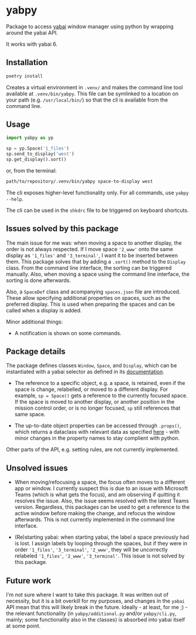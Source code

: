 # yabpy

Package to access [yabai](https://github.com/koekeishiya/yabai/tree/master) window manager using python by wrapping around the yabai API.

It works with yabai 6.

## Installation

```bash
poetry install
```

Creates a virtual environment in `.venv/` and makes the command line tool available at `.venv/bin/yabpy`. This file can be symlinked to a location on your path (e.g. `/usr/local/bin/`) so that the cli is available from the command line.

## Usage

```python
import yabpy as yp

sp = yp.Space('1_files')
sp.send_to_display('west')
sp.get_display().sort()
```

or, from the terminal:

```bash
path/to/repository/.venv/bin/yabpy space-to-display west
```

The cli exposes higher-level functionality only. For all commands, use `yabpy --help`.

The cli can be used in the `shkdrc` file to be triggered on keyboard shortcuts.

## Issues solved by this package

The main issue for me was: when moving a space to another display, the order is not always respected. If I move space `'2_www'` onto the same display as `'1_files'` and `'3_terminal'`, I want it to be inserted between them. This package solves that by adding a `.sort()` method to the `Display` class. From the command line interface, the sorting can be triggered manually. Also, when moving a space using the command line interface, the sorting is done afterwards.

Also, a `SpaceDef` class and acompanying `spaces.json` file are introduced. These allow specifying additional properties on spaces, such as the preferred display. This is used when preparing the spaces and can be called when a display is added.

Minor additional things:

- A notification is shown on some commands.

## Package details

The package defines classes `Window`, `Space`, and `Display`, which can be instantiated with a yabai selector as defined in its [documentation](https://github.com/koekeishiya/yabai/blob/master/doc/yabai.asciidoc#5-definitions).

- The reference to a specific object, e.g. a space, is retained, even if the space is change, relabelled, or moved to a different display. For example, `sp = Space()` gets a reference to the currently focused space. If the space is moved to another display, or another position in the mission control order, or is no longer focused, `sp` still references that same space.

- The up-to-date object properties can be accessed through `.props()`, which returns a dataclass with relevant data as specified [here](https://github.com/koekeishiya/yabai/blob/master/doc/yabai.asciidoc#654-dataformat) - with minor changes in the property names to stay complient with python.

Other parts of the API, e.g. setting rules, are not currently implemented.

## Unsolved issues

- When moving/refocusing a space, the focus often moves to a different app or window. I currently suspect this is due to an issue with Microsoft Teams (which is what gets the focus), and am observing if quitting it resolves the issue. Also, the issue seems resolved with the latest Teams version. Regardless, this packages can be used to get a reference to the active window before making the change, and refocus the window afterwards. This is not currently implemented in the command line interface.

- (Re)starting yabai: when starting yabai, the label a space previously had is lost. I assign labels by looping through the spaces, but if they were in order `'1_files'`, `'3_terminal'`, `'2_www'`, they will be uncorrectly relabeled `'1_files'`, `'2_www'`, `'3_terminal'`. This issue is not solved by this package.

## Future work

I'm not sure where I want to take this package. It was written out of necessity, but it is a bit overkill for my purposes, and changes in the `yabai` API mean that this will likely break in the future. Ideally - at least, for me ;) - the relevant functionality (in `yabpy/additional.py` and/or `yabpy/cli.py`, mainly; some functionality also in the classes) is absorbed into yabai itself at some point.
